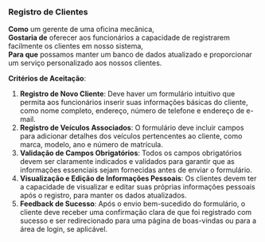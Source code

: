 ### Registro de Clientes

**Como** um gerente de uma oficina mecânica,  
**Gostaria de** oferecer aos funcionários a capacidade de registrarem facilmente os clientes em nosso sistema,  
**Para que** possamos manter um banco de dados atualizado e proporcionar um serviço personalizado aos nossos clientes.

**Critérios de Aceitação**:
1. **Registro de Novo Cliente**: Deve haver um formulário intuitivo que permita aos funcionários inserir suas informações básicas do cliente, como nome completo, endereço, número de telefone e endereço de e-mail.
2. **Registro de Veículos Associados**: O formulário deve incluir campos para adicionar detalhes dos veículos pertencentes ao cliente, como marca, modelo, ano e número de matrícula.
3. **Validação de Campos Obrigatórios**: Todos os campos obrigatórios devem ser claramente indicados e validados para garantir que as informações essenciais sejam fornecidas antes de enviar o formulário.
4. **Visualização e Edição de Informações Pessoais**: Os clientes devem ter a capacidade de visualizar e editar suas próprias informações pessoais após o registro, para manter os dados atualizados.
5. **Feedback de Sucesso**: Após o envio bem-sucedido do formulário, o cliente deve receber uma confirmação clara de que foi registrado com sucesso e ser redirecionado para uma página de boas-vindas ou para a área de login, se aplicável.
